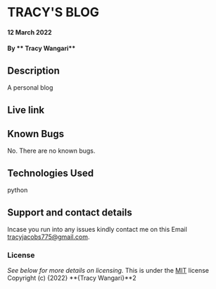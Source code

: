 # TRACY'S BLOG
#### 12 March 2022

#### By ** Tracy Wangari**

## Description
A personal blog

## Live link


## Known Bugs
No. There are no known bugs.

## Technologies Used
python

## Support and contact details
Incase you run into any issues kindly contact me on this Email tracyjacobs775@gmail.com.

### License
*See below for more details on licensing.*
This is under the [MIT](LICENSE) license
Copyright (c) {2022} **{Tracy Wangari}**2
